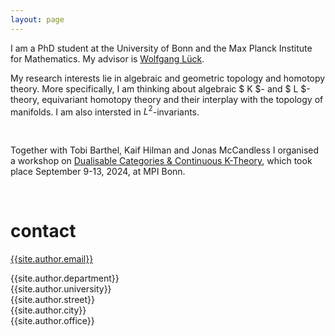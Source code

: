 ```yaml
---
layout: page
---
```

I am a PhD student at the University of Bonn and the Max Planck Institute for Mathematics. My advisor is [Wolfgang Lück](https://him-lueck.uni-bonn.de/).

My research interests lie in algebraic and geometric topology and homotopy theory.
More specifically, I am thinking about algebraic $ K $- and $ L $-theory, equivariant homotopy theory and their interplay with the topology of manifolds.
I am also intersted in $L^2$-invariants.

<br />

Together with Tobi Barthel, Kaif Hilman and Jonas McCandless I organised a workshop on [Dualisable Categories & Continuous K-Theory](https://www.mpim-bonn.mpg.de/dualcat2024), which took place September 9-13, 2024, at MPI Bonn.

<br />

# contact

[{{site.author.email}}](mailto:{{site.author.email}})

{{site.author.department}} \
{{site.author.university}} \
{{site.author.street}} \
{{site.author.city}} \
{{site.author.office}}
